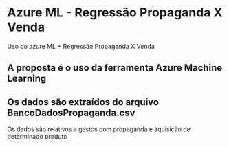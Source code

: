 # Azure ML - Regressão Propaganda X Venda
Uso do azure ML  + Regressão Propaganda X Venda

## A proposta é o uso da ferramenta Azure Machine Learning
## Os dados são extraídos do arquivo BancoDadosPropaganda.csv

Os dados são relativos a gastos com propaganda e aquisição de determinado produto
